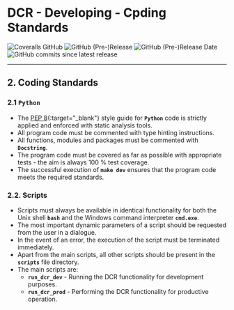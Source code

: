 # DCR - Developing - Cpding Standards

![Coveralls GitHub](https://img.shields.io/coveralls/github/KonnexionsGmbH/dcr.svg)
![GitHub (Pre-)Release](https://img.shields.io/github/v/release/KonnexionsGmbH/dcr?include_prereleases)
![GitHub (Pre-)Release Date](https://img.shields.io/github/release-date-pre/KonnexionsGmbh/dcr)
![GitHub commits since latest release](https://img.shields.io/github/commits-since/KonnexionsGmbH/dcr/0.9.0)

----

## 2. Coding Standards

### 2.1 **`Python`**

- The [PEP 8](https://www.python.org/dev/peps/pep-0008){:target="_blank"} style guide for **`Python`** code is strictly applied and enforced with static analysis tools.
- All program code must be commented with type hinting instructions.
- All functions, modules and packages must be commented with **`Docstring`**.
- The program code must be covered as far as possible with appropriate tests - the aim is always 100 % test coverage.
- The successful execution of **`make dev`** ensures that the program code meets the required standards.

### 2.2. Scripts

- Scripts must always be available in identical functionality for both the Unix shell **`bash`** and the Windows command interpreter **`cmd.exe`**.
- The most important dynamic parameters of a script should be requested from the user in a dialogue.
- In the event of an error, the execution of the script must be terminated immediately.
- Apart from the main scripts, all other scripts should be present in the **`scripts`** file directory.
- The main scripts are:
    - **`run_dcr_dev`** - Running the DCR functionality for development purposes.
    - **`run_dcr_prod`** - Performing the DCR functionality for productive operation.
    